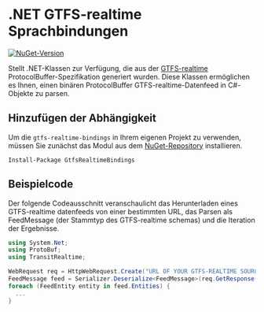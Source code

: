 # .NET GTFS-realtime Sprachbindungen

[![NuGet-Version](https://badge.fury.io/nu/GtfsRealtimeBindings.svg)](http://badge.fury.io/nu/GtfsRealtimeBindings)

Stellt .NET-Klassen zur Verfügung, die aus der [GTFS-realtime](https://github.com/google/transit/tree/master/gtfs-realtime) ProtocolBuffer-Spezifikation generiert wurden. Diese Klassen ermöglichen es Ihnen, einen binären ProtocolBuffer GTFS-realtime-Datenfeed in C#-Objekte zu parsen.

## Hinzufügen der Abhängigkeit

Um die `gtfs-realtime-bindings` in Ihrem eigenen Projekt zu verwenden, müssen Sie zunächst das Modul aus dem [NuGet-Repository](https://www.nuget.org/packages/GtfsRealtimeBindings/) installieren.

    Install-Package GtfsRealtimeBindings

## Beispielcode

Der folgende Codeausschnitt veranschaulicht das Herunterladen eines GTFS-realtime datenfeeds von einer bestimmten URL, das Parsen als FeedMessage (der Stammtyp des GTFS-realtime schemas) und die Iteration der Ergebnisse.

```csharp
using System.Net;
using ProtoBuf;
using TransitRealtime;

WebRequest req = HttpWebRequest.Create("URL OF YOUR GTFS-REALTIME SOURCE GOES HERE");
FeedMessage feed = Serializer.Deserialize<FeedMessage>(req.GetResponse().GetResponseStream());
foreach (FeedEntity entity in feed.Entities) {
  ...
}
```
